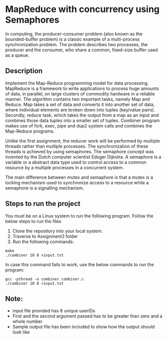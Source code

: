 # MapReduce with concurrency using Semaphores

In computing, the producer-consumer problem (also known as the bounded-buffer problem) is a classic example of a multi-process synchronization problem. The problem describes two processes, the producer and the consumer, who share a common, fixed-size buffer used as a queue. 

## Description

Implement the Map-Reduce programming model for data processing. MapReduce is a framework to write applications to process huge amounts of data, in parallel, on large clusters of commodity hardware in a reliable manner. The algorithm contains two important tasks, namely Map and Reduce. Map takes a set of data and converts it into another set of data, where individual elements are broken down into tuples (key/value pairs). Secondly, reduce task, which takes the output from a map as an input and combines those data tuples into a smaller set of tuples. Combiner program makes use of fork, exec, pipe and dup2 system calls and combines the Map-Reduce programs.

Unlike the first assignment, the reducer work will be performed by multiple threads rather than multiple processes. The synchronization of these threads is achieved by using semaphores. The semaphore concept was invented by the Dutch computer scientist Edsger Dijkstra. A semaphore is a variable or a abstract data type used to control access to a common resource by a multiple processes in a concurrent system. 

The main difference between mutex and semaphore is that a mutex is a locking mechanism used to synchronize access to a resource while a semaphore is a signalling mechanism. 

## Steps to run the project

You must be on a Linux system to run the following program. Follow the below steps to run the files

1. Clone the repository into your local system.
2. Traverse to Assignment3 folder
3. Run the following commands:

```
make
./combiner 10 8 <input.txt
```
In case this command fails to work, use the below commands to run the program:

```
gcc -pthread -o combiner combiner.c
./combiner 10 8 <input.txt
```

## Note:

* input file provided has 8 unique userIDs
* First and the second argument passed has to be greater than zero and a whole number
* Sample output file has been included to show how the output should look like